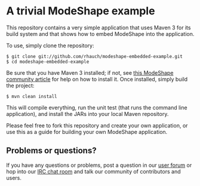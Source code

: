 # A trivial ModeShape example

This repository contains a very simple application that uses Maven 3 for its build system and that shows how to embed ModeShape into the application.

To use, simply clone the repository:

    $ git clone git://github.com/rhauch/modeshape-embedded-example.git
    $ cd modeshape-embedded-example

Be sure that you have Maven 3 installed; if not, see [this ModeShape community article](http://community.jboss.org/wiki/ModeShapeandMaven) for help on how to install it. Once installed, simply build the project:

    $ mvn clean install

This will compile everything, run the unit test (that runs the command line application), and install the JARs into your local Maven repository.

Please feel free to fork this repository and create your own application, or use this as a guide for building your own ModeShape application. 

## Problems or questions?

If you have any questions or problems, post a question in our [user forum](http://community.jboss.org/en/modeshape) or hop into our [IRC chat room](http://www.jboss.org/modeshape/chat) and talk our community of contributors and users.